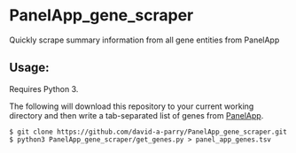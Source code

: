 # PanelApp_gene_scraper
Quickly scrape summary information from all gene entities from PanelApp

## Usage:

Requires Python 3.

The following will download this repository to your current working directory and then write a tab-separated list of genes from [PanelApp](https://panelapp.genomicsengland.co.uk). 

    
    $ git clone https://github.com/david-a-parry/PanelApp_gene_scraper.git
    $ python3 PanelApp_gene_scraper/get_genes.py > panel_app_genes.tsv
